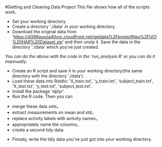 #Getting and Cleaning Data Project
This file shows how all of the scripts work.  
* Set your working directory.
* Create a directory './data' in your working directory.
* Download the original data from 'https://d396qusza40orc.cloudfront.net/getdata%2Fprojectfiles%2FUCI%20HAR%20Dataset.zip' and then unzip it. Save the data in the directory './data' which you've just created.  

*You can do the above with the code in the 'run_analysis.R' or you can do it mannually.*  

* Create an R script and save it in your working directory(the same directory with the directory './data').
* Load these data into Rstdio: 'X_train.txt', 'y_train.txt', 'subject_train.txt', 'X_test.txt', 'y_test.txt', 'subject_test.txt'.
* Install the package 'dplyr'.
* Run the R code. Then you can  
 + merge these data sets，
 + extract measurements on mean and std，
 + replace activity labels with activity names，
 + appropriately name the columns，
 + create a second tidy data.
* Finnaly, write the tidy data you've just got into your working directory.
